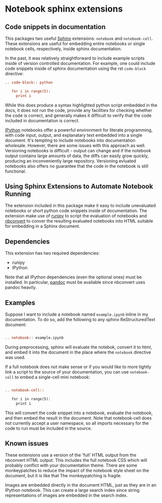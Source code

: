 # Notebook sphinx extensions

## Code snippets in documentation

This packages two useful [Sphinx](http://sphinx-doc.org/) extensions: `notebook`
and `notebook-cell`. These extensions are useful for embedding entire
notebooks or single notebook cells, respectively, inside sphinx documentation.

In the past, it was relatively straightforward to include example scripts inside
of version controlled documentation. For example, one could include code
snippets inside of sphinx documentation using the rst `code-block` directive:

```rst
.. code-block:: python

   for i in range(5):
     print i

```

While this does produce a syntax highlighted python script embedded in the docs,
it does not run the code, provide any facilities for checking whether the code
is correct, and generally makes it difficult to verify that the code included in
documentation is correct.

[IPython](http://ipython.org) notebooks offer a powerful environment for
literate programming, with code input, output, and explanatary text embedded
into a single document. It's tempting to include notebooks into documentation
wholesale. However, there are some issues with this approach as
well. Versioning notebooks is difficult - output can change and if the notebook
output contains large amounts of data, the diffs can easily grow quickly,
producing an inconveniently large repository. Versioning evluated notebooks also
offers no guarantee that the code in the notebook is still functional.

## Using Sphinx Extensions to Automate Notebook Running

The extension included in this package make it easy to include unevaluated
notebooks or short python code snippets inside of documentation. The extension
make use of [runipy](https://github.com/paulgb/runipy) to script the evaluation
of notebooks and
[nbconvert](http://ipython.org/ipython-doc/rel-1.1.0/interactive/nbconvert.html)
to conver the resulting evaluated notebooks into HTML suitable for embedding in
a Sphinx document.

## Dependencies

This extension has two required dependencies:

* runipy
* IPython

Note that all IPython dependencies (even the optional ones) must be
installed. In particular, [pandoc](http://johnmacfarlane.net/pandoc/) must be
available since nbconvert uses pandoc heavily.

## Examples

Suppose I want to include a notebook named `example.ipynb` inline in my
documentation. To do so, add the following to any sphinx ReStructuredText
document:

```rst

.. notebook:: example.ipynb

```

During preprocessing, sphinx will evaluate the notebok, convert it to html, and
embed it into the document in the place where the `notebook` directive was
used.

If a full notebook does not make sense or if you would like to more tightly link
a script to the source of your documentation, you can use `notebook-cell` to
embed a single-cell mini notebook:

```rst

.. notebook-cell::

   for i in range(5):
     print i

```

This will convert the code snippet into a notebook, evaluate the notebook, and
then embed the result in the document. Note that notebook-cell does not
currently accept a user namespace, so all imports necessary for the code to run
must be included in the source.

## Known issues

These extensions use a version of the 'full' HTML output from the
nbconvert HTML output. This includes the full notebook CSS which will probably
conflict with your documentation theme. There are some monkeypatches to reduce
the impact of the notebook style sheet on the document, but it is like that The
monkeypatching is fragile.

Images are embedded directly in the document HTML, just as they are in an
IPython notebook. This can create a large search index since string
representations of images are embedded in the search index.
